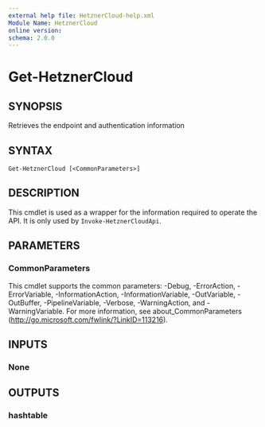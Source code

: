 ```yaml
---
external help file: HetznerCloud-help.xml
Module Name: HetznerCloud
online version:
schema: 2.0.0
---
```

# Get-HetznerCloud

## SYNOPSIS

Retrieves the endpoint and authentication information

## SYNTAX

```
Get-HetznerCloud [<CommonParameters>]
```

## DESCRIPTION

This cmdlet is used as a wrapper for the information required to operate the API. It is only used by `Invoke-HetznerCloudApi`.

## PARAMETERS

### CommonParameters

This cmdlet supports the common parameters: -Debug, -ErrorAction, -ErrorVariable, -InformationAction, -InformationVariable, -OutVariable, -OutBuffer, -PipelineVariable, -Verbose, -WarningAction, and -WarningVariable.
For more information, see about_CommonParameters (http://go.microsoft.com/fwlink/?LinkID=113216).

## INPUTS

### None

## OUTPUTS

### hashtable
